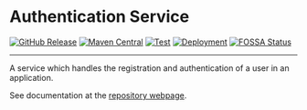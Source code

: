 # Authentication Service

[![GitHub Release](https://img.shields.io/github/v/tag/ldss-project/authentication-service?label=Github&color=blue)](https://github.com/ldss-project/authentication-service/releases)
[![Maven Central](https://img.shields.io/maven-central/v/io.github.jahrim.chess/authentication-service?label=Maven%20Central&color=blue)](https://central.sonatype.com/artifact/io.github.jahrim.chess/authentication-service)
[![Test](https://github.com/ldss-project/authentication-service/actions/workflows/continuous-testing.yml/badge.svg)](https://github.com/ldss-project/authentication-service/actions/workflows/continuous-testing.yml)
[![Deployment](https://github.com/ldss-project/authentication-service/actions/workflows/continuous-deployment.yml/badge.svg)](https://github.com/ldss-project/authentication-service/actions/workflows/continuous-deployment.yml)
[![FOSSA Status](https://app.fossa.io/api/projects/git%2Bgithub.com%2Fldss-project%2Fauthentication-service.svg)](https://fossa.com/)

---

A service which handles the registration and authentication of a user in an application.

See documentation at the [repository webpage](https://ldss-project.github.io/authentication-service).
